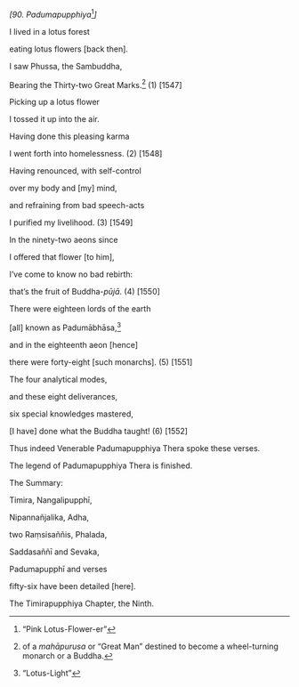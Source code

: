 *\[90. Padumapupphiya*[^1]*\]*

I lived in a lotus forest

eating lotus flowers \[back then\].

I saw Phussa, the Sambuddha,

Bearing the Thirty-two Great Marks.[^2] (1) \[1547\]

Picking up a lotus flower

I tossed it up into the air.

Having done this pleasing karma

I went forth into homelessness. (2) \[1548\]

Having renounced, with self-control

over my body and \[my\] mind,

and refraining from bad speech-acts

I purified my livelihood. (3) \[1549\]

In the ninety-two aeons since

I offered that flower \[to him\],

I’ve come to know no bad rebirth:

that’s the fruit of Buddha-*pūjā*. (4) \[1550\]

There were eighteen lords of the earth

\[all\] known as Padumābhāsa,[^3]

and in the eighteenth aeon \[hence\]

there were forty-eight \[such monarchs\]. (5) \[1551\]

The four analytical modes,

and these eight deliverances,

six special knowledges mastered,

\[I have\] done what the Buddha taught! (6) \[1552\]

Thus indeed Venerable Padumapupphiya Thera spoke these verses.

The legend of Padumapupphiya Thera is finished.

The Summary:

Timira, Nangalipupphī,

Nipannañjalika, Adha,

two Raṃsisaññis, Phalada,

Saddasaññī and Sevaka,

Padumapupphī and verses

fifty-six have been detailed \[here\].

The Timirapupphiya Chapter, the Ninth.

[^1]: “Pink Lotus-Flower-er”

[^2]: of a *mahāpurusa* or “Great Man” destined to become a
    wheel-turning monarch or a Buddha.

[^3]: “Lotus-Light”
